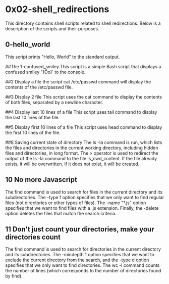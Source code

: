 # 0x02-shell_redirections
This directory contains shell scripts related to shell redirections. Below is a description of the scripts and their purposes.

## 0-hello_world
This script prints "Hello, World" to the standard output.

##The 1-confused_smiley
This script is a simple Bash script that displays a confused smiley "(Ôo)' to the console.

##2 Display a file
the script cat /etc/passwd command will display the contents of the /etc/passwd file.

##3 Display 2 file
This script uses the cat command to display the contents of both files, separated by a newline character.

##4 Display last 10 lines of a file
This script uses tail command to display the last 10 lines of the file.

##5 Display first 10 lines of a file
This script uses head command to display the first 10 lines of the file.

##8 Saving current state of directory
The ls -la command is run, which lists the files and directories in the current working directory, including hidden files and directories, in long format. The > operator is used to redirect the output of the ls -la command to the file ls_cwd_content. If the file already exists, it will be overwritten. If it does not exist, it will be created.

## 10 No more Javascript
The find command is used to search for files in the current directory and its subdirectories. The -type f option specifies that we only want to find regular files (not directories or other types of files). The -name "*.js" option specifies that we want to find files with a .js extension. Finally, the -delete option deletes the files that match the search criteria.

## 11 Don't just count your directories, make your directories count
The find command is used to search for directories in the current directory and its subdirectories. The -mindepth 1 option specifies that we want to exclude the current directory from the search, and the -type d option specifies that we only want to find directories. The wc -l command counts the number of lines (which corresponds to the number of directories found by find).
